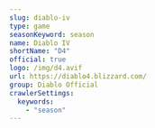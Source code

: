 ```yaml
---
slug: diablo-iv
type: game
seasonKeyword: season
name: Diablo IV
shortName: "D4"
official: true
logo: /img/d4.avif
url: https://diablo4.blizzard.com/
group: Diablo Official
crawlerSettings:
  keywords:
    - "season"
---
```

